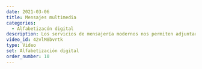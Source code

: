 ```yaml
---
date: 2021-03-06
title: Mensajes multimedia
categories:
  - Alfabetizacón digital
description: Los servicios de mensajería modernos nos permiten adjuntar varios tipos de archivo a nuestros mensjaes. Descubre cómo usarlos en SMS, Signal, Telegram, Whatsapp, o Messenger.
video_id: 42vlM8bvrtk
type: Video
set: Alfabetización digital
order_number: 10
---
```


